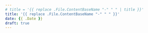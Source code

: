 ```yaml
---
# title = '{{ replace .File.ContentBaseName "-" " " | title }}'
title: '{{ replace .File.ContentBaseName "-" " " }}'
date: {{ .Date }}
draft: true
---
```

